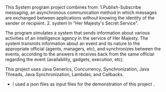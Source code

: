 This System program project combines from:
1.Publish-Subscribe messaging, an asynchronous communication
method in which messages are exchanged between applications without knowing the identity of
the sender or recipient.
2. system In "Her Majesty's Secret Service".

The program simulates a system that sends information about various activities of an intelligence agency in the service of Her Majesty.
The system transmits information about an event and its nature to the appropriate official (agents, managers, etc),
and synchronizes between the events, according to the answers it receives back from the same official regarding the event (availability, gadgets, execution, etc).

This project uses Java Generics, Concurrency, Synchronization, Java Threads, Java
Synchronization, Lambdas, and Callbacks.



* I used a json files as input files for the demonstration of this project .
